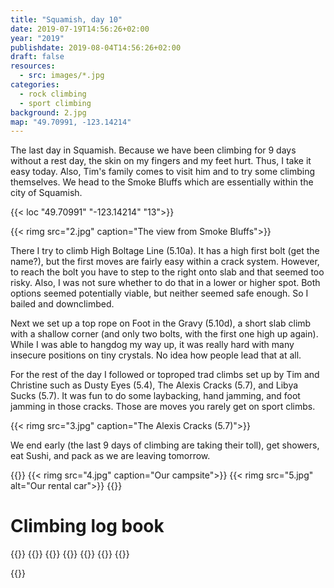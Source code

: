 ```yaml
---
title: "Squamish, day 10"
date: 2019-07-19T14:56:26+02:00
year: "2019"
publishdate: 2019-08-04T14:56:26+02:00
draft: false
resources:
  - src: images/*.jpg
categories:
  - rock climbing
  - sport climbing
background: 2.jpg
map: "49.70991, -123.14214"
---
```


The last day in Squamish. Because we have been climbing for 9 days without
a rest day, the skin on my fingers and my feet hurt. Thus, I take it easy today.
Also, Tim's family comes to visit him and to try some climbing themselves. We
head to the Smoke Bluffs which are essentially within the city of Squamish.

<!--more-->

{{< loc "49.70991" "-123.14214" "13">}}

{{< rimg src="2.jpg" caption="The view from Smoke Bluffs">}}

There I try to climb High Boltage Line (5.10a). It has a high first bolt (get
the name?), but the first moves are fairly easy within a crack system. However, to
reach the bolt you have to step to the right onto slab and that seemed too risky.
Also, I was not sure whether to do that in a lower or higher spot. Both
options seemed potentially viable, but neither seemed safe enough. So I bailed
and downclimbed.

Next we set up a top rope on Foot in the Gravy (5.10d), a short slab climb with
a shallow corner (and only two bolts, with the first one high up again). While
I was able to hangdog my way up, it was really hard with many insecure positions
on tiny crystals. No idea how people lead that at all.

For the rest of the day I followed or toproped trad climbs set up by Tim and
Christine such as Dusty Eyes (5.4), The Alexis Cracks (5.7), and Libya Sucks
(5.7). It was fun to do some laybacking, hand jamming, and foot jamming in those
cracks. Those are moves you rarely get on sport climbs.

{{< rimg src="3.jpg" caption="The Alexis Cracks (5.7)">}}

We end early (the last 9 days of climbing are taking their toll), get showers,
eat Sushi, and pack as we are leaving tomorrow.

{{<gallery>}}
{{< rimg src="4.jpg" caption="Our campsite">}}
{{< rimg src="5.jpg" alt="Our rental car">}}
{{</gallery>}}

# Climbing log book

{{<climbs>}}
{{<climb name="High Boltage Line" style="bailed" grade="5.10a">}}
{{<climb name="Foot in the Gravy" style="toprope" grade="5.4">}}
{{<climb name="Dusty Eyes" style="toprope" grade="5.7">}}
{{<climb name="The Alexis Cracks" style="toprope" grade="5.7">}}
{{<climb name="Libya Sucks" style="toprope" grade="5.7">}}
{{</climbs>}}

{{<nextday>}}
